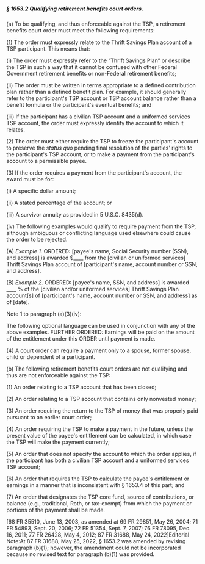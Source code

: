 ##### § 1653.2 Qualifying retirement benefits court orders. #####

(a) To be qualifying, and thus enforceable against the TSP, a retirement benefits court order must meet the following requirements:

(1) The order must expressly relate to the Thrift Savings Plan account of a TSP participant. This means that:

(i) The order must expressly refer to the “Thrift Savings Plan” or describe the TSP in such a way that it cannot be confused with other Federal Government retirement benefits or non-Federal retirement benefits;

(ii) The order must be written in terms appropriate to a defined contribution plan rather than a defined benefit plan. For example, it should generally refer to the participant's TSP account or TSP account balance rather than a benefit formula or the participant's eventual benefits; and

(iii) If the participant has a civilian TSP account and a uniformed services TSP account, the order must expressly identify the account to which it relates.

(2) The order must either require the TSP to freeze the participant's account to preserve the *status quo* pending final resolution of the parties' rights to the participant's TSP account, or to make a payment from the participant's account to a permissible payee.

(3) If the order requires a payment from the participant's account, the award must be for:

(i) A specific dollar amount;

(ii) A stated percentage of the account; or

(iii) A survivor annuity as provided in 5 U.S.C. 8435(d).

(iv) The following examples would qualify to require payment from the TSP, although ambiguous or conflicting language used elsewhere could cause the order to be rejected.

(A) *Example 1.* ORDERED: [payee's name, Social Security number (SSN), and address] is awarded $\_\_\_\_ from the [civilian or uniformed services] Thrift Savings Plan account of [participant's name, account number or SSN, and address].

(B) *Example 2.* ORDERED: [payee's name, SSN, and address] is awarded \_\_\_\_ % of the [civilian and/or uniformed services] Thrift Savings Plan account[s] of [participant's name, account number or SSN, and address] as of [date].

Note 1 to paragraph (a)(3)(iv):

The following optional language can be used in conjunction with any of the above examples. FURTHER ORDERED: Earnings will be paid on the amount of the entitlement under this ORDER until payment is made.

(4) A court order can require a payment only to a spouse, former spouse, child or dependent of a participant.

(b) The following retirement benefits court orders are not qualifying and thus are not enforceable against the TSP:

(1) An order relating to a TSP account that has been closed;

(2) An order relating to a TSP account that contains only nonvested money;

(3) An order requiring the return to the TSP of money that was properly paid pursuant to an earlier court order;

(4) An order requiring the TSP to make a payment in the future, unless the present value of the payee's entitlement can be calculated, in which case the TSP will make the payment currently;

(5) An order that does not specify the account to which the order applies, if the participant has both a civilian TSP account and a uniformed services TSP account;

(6) An order that requires the TSP to calculate the payee's entitlement or earnings in a manner that is inconsistent with § 1653.4 of this part; and

(7) An order that designates the TSP core fund, source of contributions, or balance (e.g., traditional, Roth, or tax-exempt) from which the payment or portions of the payment shall be made.

[68 FR 35510, June 13, 2003, as amended at 69 FR 29851, May 26, 2004; 71 FR 54893, Sept. 20, 2006; 72 FR 51354, Sept. 7, 2007; 76 FR 78095, Dec. 16, 2011; 77 FR 26428, May 4, 2012; 87 FR 31688, May 24, 2022]Editorial Note:At 87 FR 31688, May 25, 2022, § 1653.2 was amended by revising paragraph (b)(1); however, the amendment could not be incorporated because no revised text for paragraph (b)(1) was provided.